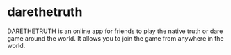 # darethetruth
DARETHETRUTH is an online app for friends to play the native truth or dare game around the world. It allows you to join the game from anywhere in the world.
